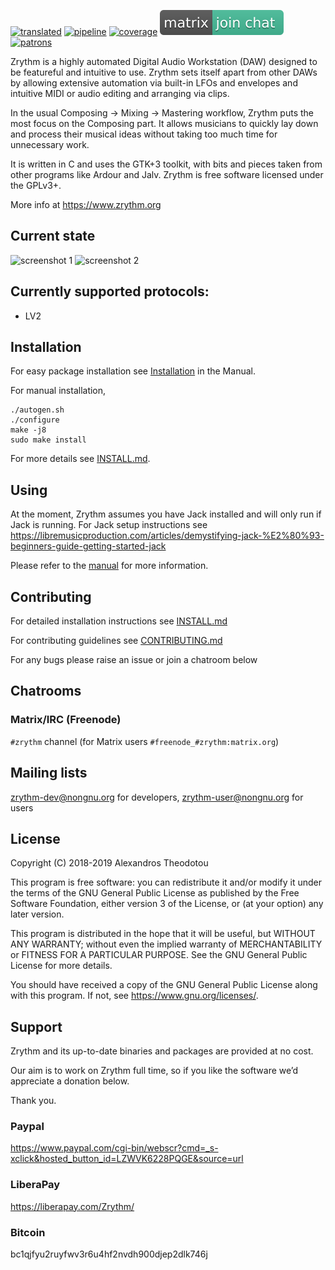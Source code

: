 [![translated](https://translate.zrythm.org/widgets/zrythm/-/zrythm/svg-badge.svg "Translated")](https://translate.zrythm.org/projects/zrythm/zrythm/)
[![pipeline](https://git.zrythm.org/zrythm/zrythm/badges/master/pipeline.svg "Pipeline")](https://git.zrythm.org/zrythm/zrythm/pipelines)
[![coverage](https://git.zrythm.org/zrythm/zrythm/badges/master/coverage.svg "Test Coverage")](https://git.zrythm.org/zrythm/zrythm)
[![chat](data/chat-matrix.svg "Chat on Matrix")](https://riot.im/app/#/room/#freenode_#zrythm:matrix.org?action=chat)
[![patrons](http://img.shields.io/liberapay/patrons/Zrythm.svg?logo=liberapay "LiberaPay Patrons")](https://liberapay.com/Zrythm)

Zrythm is a highly automated Digital Audio Workstation (DAW) designed to be featureful and intuitive to use. Zrythm sets itself apart from other DAWs by allowing extensive automation via built-in LFOs and envelopes and intuitive MIDI or audio editing and arranging via clips.

In the usual Composing -> Mixing -> Mastering workflow, Zrythm puts the most focus on the Composing part. It allows musicians to quickly lay down and process their musical ideas without taking too much time for unnecessary work.

It is written in C and uses the GTK+3 toolkit, with bits and pieces taken from other programs like Ardour and Jalv. Zrythm is free software licensed under the GPLv3+.

More info at https://www.zrythm.org

## Current state
![screenshot 1](https://www.zrythm.org/img/Screenshot%20from%202019-02-07%2018-19-51.png)
![screenshot 2](https://www.zrythm.org/img/Screenshot%20from%202019-02-07%2018-20-47.png)

## Currently supported protocols:
- LV2

## Installation
For easy package installation see [Installation](https://manual.zrythm.org/zrythm-configuration/installation/intro.html) in the Manual.

For manual installation,
```
./autogen.sh
./configure
make -j8
sudo make install
```

For more details see [INSTALL.md](INSTALL.md).

## Using
At the moment, Zrythm assumes you have Jack installed and will only run if Jack is running. For Jack setup instructions see https://libremusicproduction.com/articles/demystifying-jack-%E2%80%93-beginners-guide-getting-started-jack

Please refer to the [manual](https://manual.zrythm.org) for more information.

## Contributing
For detailed installation instructions see [INSTALL.md](INSTALL.md)

For contributing guidelines see [CONTRIBUTING.md](CONTRIBUTING.md)

For any bugs please raise an issue or join a chatroom below

## Chatrooms
### Matrix/IRC (Freenode)
`#zrythm` channel (for Matrix users `#freenode_#zrythm:matrix.org`)

## Mailing lists
zrythm-dev@nongnu.org for developers, zrythm-user@nongnu.org for users

## License
Copyright (C) 2018-2019  Alexandros Theodotou

This program is free software: you can redistribute it and/or modify
it under the terms of the GNU General Public License as published by
the Free Software Foundation, either version 3 of the License, or
(at your option) any later version.

This program is distributed in the hope that it will be useful,
but WITHOUT ANY WARRANTY; without even the implied warranty of
MERCHANTABILITY or FITNESS FOR A PARTICULAR PURPOSE.  See the
GNU General Public License for more details.

You should have received a copy of the GNU General Public License
along with this program.  If not, see <https://www.gnu.org/licenses/>.

## Support
Zrythm and its up-to-date binaries and packages are provided at no cost.

Our aim is to work on Zrythm full time, so if you like the software we’d appreciate a donation below.

Thank you.

### Paypal
https://www.paypal.com/cgi-bin/webscr?cmd=_s-xclick&hosted_button_id=LZWVK6228PQGE&source=url
### LiberaPay
https://liberapay.com/Zrythm/
### Bitcoin
bc1qjfyu2ruyfwv3r6u4hf2nvdh900djep2dlk746j
